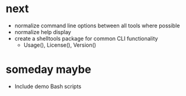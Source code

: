 
# next

+ normalize command line options between all tools where possible
+ normalize help display
+ create a shelltools package for common CLI functionality
    + Usage(), License(), Version()

# someday maybe

+ Include demo Bash scripts

